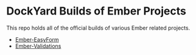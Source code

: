 # DockYard Builds of Ember Projects #

This repo holds all of the official builds of various Ember related
projects.

* [Ember-EasyForm](easyForm)
* [Ember-Validations](validations)
